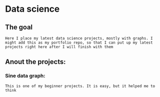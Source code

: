# Data science


## The goal
    Here I place my latest data science projects, mostly with graphs. I
    might add this as my portfolio repo, so that I can put up my latest
    projects right here after I will finish with them

## Anout the projects:

### Sine data graph:
    This is one of my beginner projects. It is easy, but it helped me to
    think
